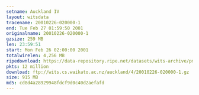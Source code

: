 ```yaml
---
setname: Auckland IV
layout: witsdata
tracename: 20010226-020000-1
end: Tue Feb 27 01:59:50 2001
originalname: 20010226-020000-1
gzsize: 259 MB
len: 23:59:51
start: Mon Feb 26 02:00:00 2001
totalwirelen: 4,256 MB
ripedownload: https://data-repository.ripe.net/datasets/wits-archive/pma/long/auck/4//20010226-020000-1.gz
pkts: 12 million
download: ftp://wits.cs.waikato.ac.nz/auckland/4/20010226-020000-1.gz
size: 915 MB
md5: cd8d4a28929948fdcf9d0c40d2aefafd
---
```

